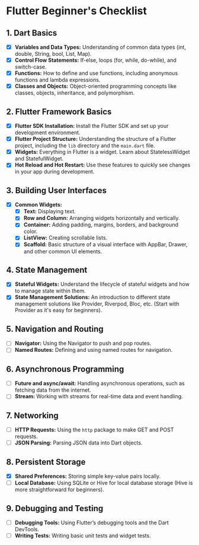 # Flutter Beginner's Checklist

## 1. Dart Basics
- [x] **Variables and Data Types:** Understanding of common data types (int, double, String, bool, List, Map).
- [x] **Control Flow Statements:** If-else, loops (for, while, do-while), and switch-case.
- [x] **Functions:** How to define and use functions, including anonymous functions and lambda expressions.
- [x] **Classes and Objects:** Object-oriented programming concepts like classes, objects, inheritance, and polymorphism.

## 2. Flutter Framework Basics
- [x] **Flutter SDK Installation:** Install the Flutter SDK and set up your development environment.
- [X] **Flutter Project Structure:** Understanding the structure of a Flutter project, including the `lib` directory and the `main.dart` file.
- [x] **Widgets:** Everything in Flutter is a widget. Learn about StatelessWidget and StatefulWidget.
- [x] **Hot Reload and Hot Restart:** Use these features to quickly see changes in your app during development.

## 3. Building User Interfaces
- [x] **Common Widgets:** 
  - [x] **Text:** Displaying text.
  - [x] **Row and Column:** Arranging widgets horizontally and vertically.
  - [x] **Container:** Adding padding, margins, borders, and background color.
  - [x] **ListView:** Creating scrollable lists.
  - [x] **Scaffold:** Basic structure of a visual interface with AppBar, Drawer, and other common UI elements.

## 4. State Management
- [x] **Stateful Widgets:** Understand the lifecycle of stateful widgets and how to manage state within them.
- [x] **State Management Solutions:** An introduction to different state management solutions like Provider, Riverpod, Bloc, etc. (Start with Provider as it's easy for beginners).

## 5. Navigation and Routing
- [ ] **Navigator:** Using the Navigator to push and pop routes.
- [ ] **Named Routes:** Defining and using named routes for navigation.

## 6. Asynchronous Programming
- [ ] **Future and async/await:** Handling asynchronous operations, such as fetching data from the internet.
- [ ] **Stream:** Working with streams for real-time data and event handling.

## 7. Networking
- [ ] **HTTP Requests:** Using the `http` package to make GET and POST requests.
- [ ] **JSON Parsing:** Parsing JSON data into Dart objects.

## 8. Persistent Storage
- [x] **Shared Preferences:** Storing simple key-value pairs locally.
- [ ] **Local Database:** Using SQLite or Hive for local database storage (Hive is more straightforward for beginners).

## 9. Debugging and Testing
- [ ] **Debugging Tools:** Using Flutter’s debugging tools and the Dart DevTools.
- [ ] **Writing Tests:** Writing basic unit tests and widget tests.
